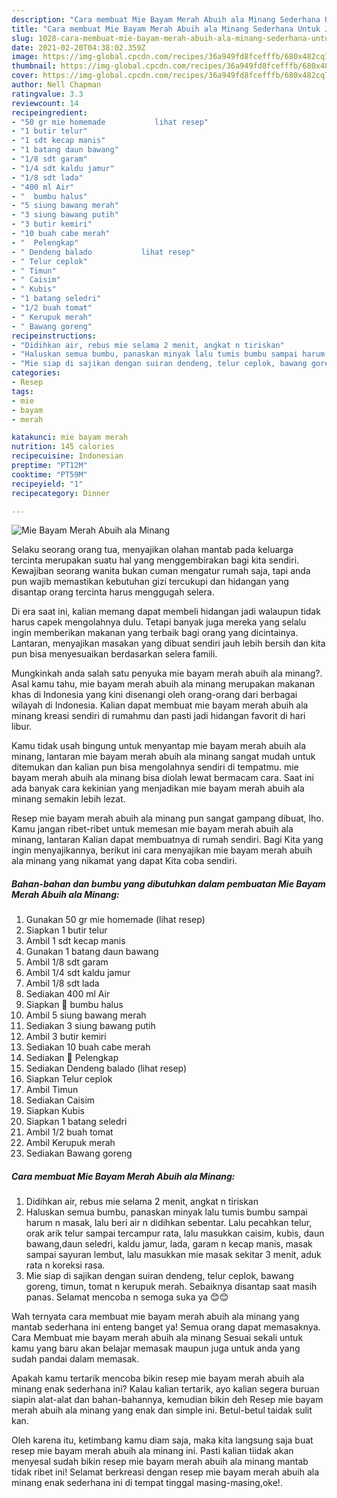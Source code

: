```yaml
---
description: "Cara membuat Mie Bayam Merah Abuih ala Minang Sederhana Untuk Jualan"
title: "Cara membuat Mie Bayam Merah Abuih ala Minang Sederhana Untuk Jualan"
slug: 1028-cara-membuat-mie-bayam-merah-abuih-ala-minang-sederhana-untuk-jualan
date: 2021-02-20T04:38:02.359Z
image: https://img-global.cpcdn.com/recipes/36a949fd8fcefffb/680x482cq70/mie-bayam-merah-abuih-ala-minang-foto-resep-utama.jpg
thumbnail: https://img-global.cpcdn.com/recipes/36a949fd8fcefffb/680x482cq70/mie-bayam-merah-abuih-ala-minang-foto-resep-utama.jpg
cover: https://img-global.cpcdn.com/recipes/36a949fd8fcefffb/680x482cq70/mie-bayam-merah-abuih-ala-minang-foto-resep-utama.jpg
author: Nell Chapman
ratingvalue: 3.3
reviewcount: 14
recipeingredient:
- "50 gr mie homemade           lihat resep"
- "1 butir telur"
- "1 sdt kecap manis"
- "1 batang daun bawang"
- "1/8 sdt garam"
- "1/4 sdt kaldu jamur"
- "1/8 sdt lada"
- "400 ml Air"
- "  bumbu halus"
- "5 siung bawang merah"
- "3 siung bawang putih"
- "3 butir kemiri"
- "10 buah cabe merah"
- "  Pelengkap"
- " Dendeng balado           lihat resep"
- " Telur ceplok"
- " Timun"
- " Caisim"
- " Kubis"
- "1 batang seledri"
- "1/2 buah tomat"
- " Kerupuk merah"
- " Bawang goreng"
recipeinstructions:
- "Didihkan air, rebus mie selama 2 menit, angkat n tiriskan"
- "Haluskan semua bumbu, panaskan minyak lalu tumis bumbu sampai harum n masak, lalu beri air n didihkan sebentar. Lalu pecahkan telur, orak arik telur sampai tercampur rata, lalu masukkan caisim, kubis, daun bawang,daun seledri, kaldu jamur, lada, garam n kecap manis, masak sampai sayuran lembut, lalu masukkan mie masak sekitar 3 menit, aduk rata n koreksi rasa."
- "Mie siap di sajikan dengan suiran dendeng, telur ceplok, bawang goreng, timun, tomat n kerupuk merah. Sebaiknya disantap saat masih panas. Selamat mencoba n semoga suka ya 😊😊"
categories:
- Resep
tags:
- mie
- bayam
- merah

katakunci: mie bayam merah 
nutrition: 145 calories
recipecuisine: Indonesian
preptime: "PT12M"
cooktime: "PT59M"
recipeyield: "1"
recipecategory: Dinner

---
```



![Mie Bayam Merah Abuih ala Minang](https://img-global.cpcdn.com/recipes/36a949fd8fcefffb/680x482cq70/mie-bayam-merah-abuih-ala-minang-foto-resep-utama.jpg)

Selaku seorang orang tua, menyajikan olahan mantab pada keluarga tercinta merupakan suatu hal yang menggembirakan bagi kita sendiri. Kewajiban seorang  wanita bukan cuman mengatur rumah saja, tapi anda pun wajib memastikan kebutuhan gizi tercukupi dan hidangan yang disantap orang tercinta harus menggugah selera.

Di era  saat ini, kalian memang dapat membeli hidangan jadi walaupun tidak harus capek mengolahnya dulu. Tetapi banyak juga mereka yang selalu ingin memberikan makanan yang terbaik bagi orang yang dicintainya. Lantaran, menyajikan masakan yang dibuat sendiri jauh lebih bersih dan kita pun bisa menyesuaikan berdasarkan selera famili. 



Mungkinkah anda salah satu penyuka mie bayam merah abuih ala minang?. Asal kamu tahu, mie bayam merah abuih ala minang merupakan makanan khas di Indonesia yang kini disenangi oleh orang-orang dari berbagai wilayah di Indonesia. Kalian dapat membuat mie bayam merah abuih ala minang kreasi sendiri di rumahmu dan pasti jadi hidangan favorit di hari libur.

Kamu tidak usah bingung untuk menyantap mie bayam merah abuih ala minang, lantaran mie bayam merah abuih ala minang sangat mudah untuk ditemukan dan kalian pun bisa mengolahnya sendiri di tempatmu. mie bayam merah abuih ala minang bisa diolah lewat bermacam cara. Saat ini ada banyak cara kekinian yang menjadikan mie bayam merah abuih ala minang semakin lebih lezat.

Resep mie bayam merah abuih ala minang pun sangat gampang dibuat, lho. Kamu jangan ribet-ribet untuk memesan mie bayam merah abuih ala minang, lantaran Kalian dapat membuatnya di rumah sendiri. Bagi Kita yang ingin menyajikannya, berikut ini cara menyajikan mie bayam merah abuih ala minang yang nikamat yang dapat Kita coba sendiri.

<!--inarticleads1-->

##### Bahan-bahan dan bumbu yang dibutuhkan dalam pembuatan Mie Bayam Merah Abuih ala Minang:

1. Gunakan 50 gr mie homemade           (lihat resep)
1. Siapkan 1 butir telur
1. Ambil 1 sdt kecap manis
1. Gunakan 1 batang daun bawang
1. Ambil 1/8 sdt garam
1. Ambil 1/4 sdt kaldu jamur
1. Ambil 1/8 sdt lada
1. Sediakan 400 ml Air
1. Siapkan  🍲 bumbu halus
1. Ambil 5 siung bawang merah
1. Sediakan 3 siung bawang putih
1. Ambil 3 butir kemiri
1. Sediakan 10 buah cabe merah
1. Sediakan  🍲 Pelengkap
1. Sediakan  Dendeng balado           (lihat resep)
1. Siapkan  Telur ceplok
1. Ambil  Timun
1. Sediakan  Caisim
1. Siapkan  Kubis
1. Siapkan 1 batang seledri
1. Ambil 1/2 buah tomat
1. Ambil  Kerupuk merah
1. Sediakan  Bawang goreng




<!--inarticleads2-->

##### Cara membuat Mie Bayam Merah Abuih ala Minang:

1. Didihkan air, rebus mie selama 2 menit, angkat n tiriskan
1. Haluskan semua bumbu, panaskan minyak lalu tumis bumbu sampai harum n masak, lalu beri air n didihkan sebentar. Lalu pecahkan telur, orak arik telur sampai tercampur rata, lalu masukkan caisim, kubis, daun bawang,daun seledri, kaldu jamur, lada, garam n kecap manis, masak sampai sayuran lembut, lalu masukkan mie masak sekitar 3 menit, aduk rata n koreksi rasa.
1. Mie siap di sajikan dengan suiran dendeng, telur ceplok, bawang goreng, timun, tomat n kerupuk merah. Sebaiknya disantap saat masih panas. Selamat mencoba n semoga suka ya 😊😊




Wah ternyata cara membuat mie bayam merah abuih ala minang yang mantab sederhana ini enteng banget ya! Semua orang dapat memasaknya. Cara Membuat mie bayam merah abuih ala minang Sesuai sekali untuk kamu yang baru akan belajar memasak maupun juga untuk anda yang sudah pandai dalam memasak.

Apakah kamu tertarik mencoba bikin resep mie bayam merah abuih ala minang enak sederhana ini? Kalau kalian tertarik, ayo kalian segera buruan siapin alat-alat dan bahan-bahannya, kemudian bikin deh Resep mie bayam merah abuih ala minang yang enak dan simple ini. Betul-betul taidak sulit kan. 

Oleh karena itu, ketimbang kamu diam saja, maka kita langsung saja buat resep mie bayam merah abuih ala minang ini. Pasti kalian tiidak akan menyesal sudah bikin resep mie bayam merah abuih ala minang mantab tidak ribet ini! Selamat berkreasi dengan resep mie bayam merah abuih ala minang enak sederhana ini di tempat tinggal masing-masing,oke!.

